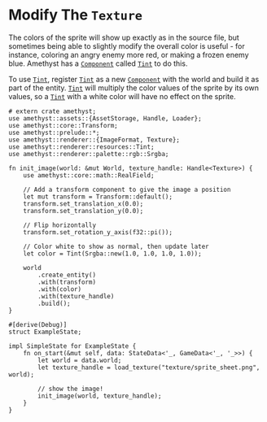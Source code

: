 # Modify The `Texture`

The colors of the sprite will show up exactly as in the source file,
but sometimes being able to slightly modify the overall color
is useful - for instance, coloring an angry enemy more red, or
making a frozen enemy blue. Amethyst has a [`Component`][doc_component] called
[`Tint`][doc_tint] to do this.

To use [`Tint`][doc_tint], register [`Tint`][doc_tint] as a new
[`Component`][doc_component] with the world and build it as part of the entity.
[`Tint`][doc_tint] will multiply the color values of the sprite by its
own values, so a [`Tint`][doc_tint] with a white color will have no
effect on the sprite.

```rust,edition2018,no_run,noplaypen
# extern crate amethyst;
use amethyst::assets::{AssetStorage, Handle, Loader};
use amethyst::core::Transform;
use amethyst::prelude::*;
use amethyst::renderer::{ImageFormat, Texture};
use amethsyt::renderer::resources::Tint;
use amethyst::renderer::palette::rgb::Srgba;

fn init_image(world: &mut World, texture_handle: Handle<Texture>) {
    use amethyst::core::math::RealField;

    // Add a transform component to give the image a position
    let mut transform = Transform::default();
    transform.set_translation_x(0.0);
    transform.set_translation_y(0.0);
    
    // Flip horizontally
    transform.set_rotation_y_axis(f32::pi());

    // Color white to show as normal, then update later
    let color = Tint(Srgba::new(1.0, 1.0, 1.0, 1.0));

    world
        .create_entity()
        .with(transform)
        .with(color)
        .with(texture_handle)
        .build();
}

#[derive(Debug)]
struct ExampleState;

impl SimpleState for ExampleState {
    fn on_start(&mut self, data: StateData<'_, GameData<'_, '_>>) {
        let world = data.world;
        let texture_handle = load_texture("texture/sprite_sheet.png", world);

        // show the image!
        init_image(world, texture_handle);
    }
}
```

[doc_tint]: https://docs-src.amethyst.rs/stable/amethyst_rendy/resources/struct.Tint.html
[doc_component]: https://docs-src.amethyst.rs/stable/specs/trait.Component.html
